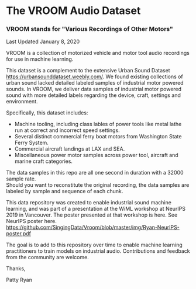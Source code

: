 # The VROOM Audio Dataset 
### VROOM stands for "Various Recordings of Other Motors"
Last Updated January 8, 2020

VROOM is a collection of motorized vehicle and motor tool audio recordings for use in machine learning.

This dataset is a complement to the extensive Urban Sound Dataset https://urbansounddataset.weebly.com/. We found existing collections of urban sound lacked detailed labeled samples of industrial motor powered sounds.  In VROOM, we deliver data samples of industrial motor powered sound with more detailed labels regarding the device, craft, settings and environment.

Specifically, this dataset includes:
- Machine tooling, including class lables of power tools like metal lathe run at correct and incorrect speed settings.
- Several distinct commercial ferry boat motors from Washington State Ferry System.
- Commercial aircraft landings at LAX and SEA.  
- Miscellaneous power motor samples across power tool, aircraft and marine craft categories.

The data samples in this repo are all one second in duration with a 32000 sample rate.  
Should you want to reconstitute the original recording, the data samples are labeled by sample and sequence of each chunk.

This data repository was created to enable industrial sound machine learning, and was part of a presentation at the WiML workshop at NeurIPS 2019 in Vancouver. The poster presented at that workshop is here.  See NeurIPS poster here.  https://github.com/SingingData/Vroom/blob/master/img/Ryan-NeurIPS-poster.pdf

The goal is to add to this repository over time to enable machine learning practitioners to train models on industrial audio.  Contributions and feedback from the community are welcome.

Thanks,

Patty Ryan

